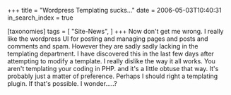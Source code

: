 +++
title = "Wordpress Templating sucks..."
date = 2006-05-03T10:40:31
in_search_index = true

[taxonomies]
tags = [
"Site-News",
]
+++
Now don't get me wrong. I really like the wordpress UI for posting and managing pages and posts and comments and spam. However they are sadly sadly lacking in the templating department. I have discovered this in the last few days after attempting to modify a template. I really dislike the way it all works. You aren't templating your coding in PHP. and it's a little obtuse that way. It's probably just a matter of preference. Perhaps I should right a templating plugin. If that's possible. I wonder.....?
